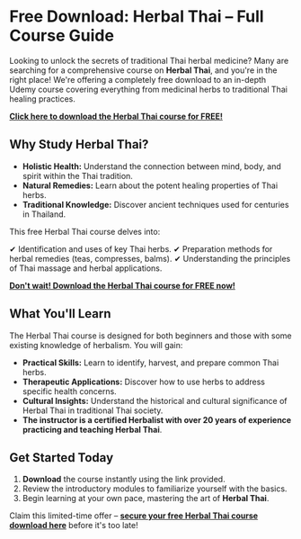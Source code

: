 # Free Download: Herbal Thai – Full Course Guide

Looking to unlock the secrets of traditional Thai herbal medicine? Many are searching for a comprehensive course on **Herbal Thai**, and you're in the right place! We're offering a completely free download to an in-depth Udemy course covering everything from medicinal herbs to traditional Thai healing practices.

[**Click here to download the Herbal Thai course for FREE!**](https://udemywork.com/herbal-thai)

## Why Study Herbal Thai?

*   **Holistic Health:** Understand the connection between mind, body, and spirit within the Thai tradition.
*   **Natural Remedies:** Learn about the potent healing properties of Thai herbs.
*   **Traditional Knowledge:** Discover ancient techniques used for centuries in Thailand.

This free Herbal Thai course delves into:

✔ Identification and uses of key Thai herbs.
✔ Preparation methods for herbal remedies (teas, compresses, balms).
✔ Understanding the principles of Thai massage and herbal applications.

[**Don't wait! Download the Herbal Thai course for FREE now!**](https://udemywork.com/herbal-thai)

## What You'll Learn

The Herbal Thai course is designed for both beginners and those with some existing knowledge of herbalism. You will gain:

*   **Practical Skills:** Learn to identify, harvest, and prepare common Thai herbs.
*   **Therapeutic Applications:** Discover how to use herbs to address specific health concerns.
*   **Cultural Insights:** Understand the historical and cultural significance of Herbal Thai in traditional Thai society.
*   **The instructor is a certified Herbalist with over 20 years of experience practicing and teaching Herbal Thai**.

## Get Started Today

1.  **Download** the course instantly using the link provided.
2.  Review the introductory modules to familiarize yourself with the basics.
3.  Begin learning at your own pace, mastering the art of **Herbal Thai**.

Claim this limited-time offer – **[secure your free Herbal Thai course download here](https://udemywork.com/herbal-thai)** before it's too late!
